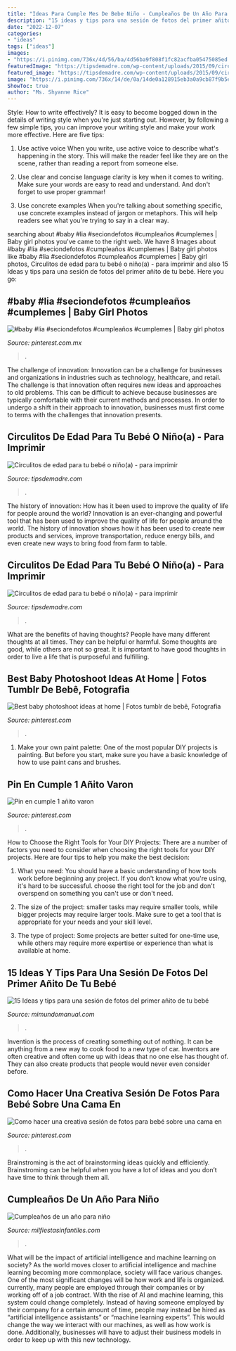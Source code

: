 ```yaml
---
title: "Ideas Para Cumple Mes De Bebe Niño - Cumpleaños De Un Año Para Niño"
description: "15 ideas y tips para una sesión de fotos del primer añito de tu bebé"
date: "2022-12-07"
categories:
- "ideas"
tags: ["ideas"]
images:
- "https://i.pinimg.com/736x/4d/56/ba/4d56ba9f808f1fc82acfba05475085ed.jpg"
featuredImage: "https://tipsdemadre.com/wp-content/uploads/2015/09/circulo_nino11_meses.jpg"
featured_image: "https://tipsdemadre.com/wp-content/uploads/2015/09/circulo_nino11_meses.jpg"
image: "https://i.pinimg.com/736x/14/de/0a/14de0a128915eb3a0a9cb87f9b5e8e58.jpg"
ShowToc: true
author: "Ms. Shyanne Rice"
---
```



Style: How to write effectively?
It is easy to become bogged down in the details of writing style when you're just starting out. However, by following a few simple tips, you can improve your writing style and make your work more effective. Here are five tips:
1. Use active voice
When you write, use active voice to describe what's happening in the story. This will make the reader feel like they are on the scene, rather than reading a report from someone else.

2. Use clear and concise language
 clarity is key when it comes to writing. Make sure your words are easy to read and understand. And don't forget to use proper grammar!

3. Use concrete examples    When you're talking about something specific, use concrete examples instead of jargon or metaphors. This will help readers see what you're trying to say in a clear way.

	

		
searching about #baby #lia #seciondefotos #cumpleaños #cumplemes | Baby girl photos you've came to the right web. We have 8 Images about #baby #lia #seciondefotos #cumpleaños #cumplemes | Baby girl photos like #baby #lia #seciondefotos #cumpleaños #cumplemes | Baby girl photos, Circulitos de edad para tu bebé o niño(a) - para imprimir and also 15 Ideas y tips para una sesión de fotos del primer añito de tu bebé. Here you go:
		
    
## #baby #lia #seciondefotos #cumpleaños #cumplemes | Baby Girl Photos

<img loading=lazy src="https://i.pinimg.com/736x/14/de/0a/14de0a128915eb3a0a9cb87f9b5e8e58.jpg" onerror="this.onerror=null;this.src='https://tse2.mm.bing.net/th?id=OIP.oAKB2BY17qZP4Gp3BzyH1wHaF_&amp;pid=15.1';" alt="#baby #lia #seciondefotos #cumpleaños #cumplemes | Baby girl photos">

_Source: pinterest.com.mx_

>. 

	

The challenge of innovation:
Innovation can be a challenge for businesses and organizations in industries such as technology, healthcare, and retail. The challenge is that innovation often requires new ideas and approaches to old problems. This can be difficult to achieve because businesses are typically comfortable with their current methods and processes. In order to undergo a shift in their approach to innovation, businesses must first come to terms with the challenges that innovation presents.

    
## Circulitos De Edad Para Tu Bebé O Niño(a) - Para Imprimir

<img loading=lazy src="http://tipsdemadre.com/wp-content/uploads/2015/09/circulo_nina04_meses.jpg" onerror="this.onerror=null;this.src='https://tse1.mm.bing.net/th?id=OIP.V_shPAB-gTjXUXDVhRoFkwHaJl&amp;pid=15.1';" alt="Circulitos de edad para tu bebé o niño(a) - para imprimir">

_Source: tipsdemadre.com_

>. 

	

The history of innovation: How has it been used to improve the quality of life for people around the world?
Innovation is an ever-changing and powerful tool that has been used to improve the quality of life for people around the world. The history of innovation shows how it has been used to create new products and services, improve transportation, reduce energy bills, and even create new ways to bring food from farm to table.

    
## Circulitos De Edad Para Tu Bebé O Niño(a) - Para Imprimir

<img loading=lazy src="https://tipsdemadre.com/wp-content/uploads/2015/09/circulo_nino11_meses.jpg" onerror="this.onerror=null;this.src='https://tse4.mm.bing.net/th?id=OIP.a-rbMS-nn-TE5p4lGuSMkAHaJl&amp;pid=15.1';" alt="Circulitos de edad para tu bebé o niño(a) - para imprimir">

_Source: tipsdemadre.com_

>. 

	

What are the benefits of having thoughts?
People have many different thoughts at all times. They can be helpful or harmful. Some thoughts are good, while others are not so great. It is important to have good thoughts in order to live a life that is purposeful and fulfilling.

    
## Best Baby Photoshoot Ideas At Home | Fotos Tumblr De Bebê, Fotografia

<img loading=lazy src="https://i.pinimg.com/736x/4d/56/ba/4d56ba9f808f1fc82acfba05475085ed.jpg" onerror="this.onerror=null;this.src='https://tse2.mm.bing.net/th?id=OIP.HgGNWBKBSbP1IkUP-1yL9wHaLH&amp;pid=15.1';" alt="Best baby photoshoot ideas at home | Fotos tumblr de bebê, Fotografia">

_Source: pinterest.com_

>. 

	

1. Make your own paint palette: One of the most popular DIY projects is painting. But before you start, make sure you have a basic knowledge of how to use paint cans and brushes.

    
## Pin En Cumple 1 Añito Varon

<img loading=lazy src="https://i.pinimg.com/736x/6d/e7/1d/6de71d3f405c92c4502f588178706a9b--oliver.jpg" onerror="this.onerror=null;this.src='https://tse2.mm.bing.net/th?id=OIP.CBqL8h3rj_kKr-ujbv031QEzDL&amp;pid=15.1';" alt="Pin en cumple 1 añito varon">

_Source: pinterest.com_

>. 

	

How to Choose the Right Tools for Your DIY Projects:
There are a number of factors you need to consider when choosing the right tools for your DIY projects. Here are four tips to help you make the best decision:
1. What you need: You should have a basic understanding of how tools work before beginning any project. If you don't know what you're using, it's hard to be successful. choose the right tool for the job and don't overspend on something you can't use or don't need.

2. The size of the project: smaller tasks may require smaller tools, while bigger projects may require larger tools. Make sure to get a tool that is appropriate for your needs and your skill level.

3. The type of project: Some projects are better suited for one-time use, while others may require more expertise or experience than what is available at home.

    
## 15 Ideas Y Tips Para Una Sesión De Fotos Del Primer Añito De Tu Bebé

<img loading=lazy src="https://2.bp.blogspot.com/-RLTA0aQmun8/WxRBqSMnMVI/AAAAAAAA4rA/BrKNFLOyrNAczM-o4zrHt4ze1hMkY9iLQCLcBGAs/s320/ideas-para-tomar-fotos-a-tu-bebe-cumple-mes3.jpg" onerror="this.onerror=null;this.src='https://tse1.mm.bing.net/th?id=OIP.df9496ZiAGDDppccDXC1HwAAAA&amp;pid=15.1';" alt="15 Ideas y tips para una sesión de fotos del primer añito de tu bebé">

_Source: mimundomanual.com_

>. 

	

Invention is the process of creating something out of nothing. It can be anything from a new way to cook food to a new type of car. Inventors are often creative and often come up with ideas that no one else has thought of. They can also create products that people would never even consider before.

    
## Como Hacer Una Creativa Sesión De Fotos Para Bebé Sobre Una Cama En

<img loading=lazy src="https://i.pinimg.com/736x/b7/ea/79/b7ea795370df9757af3ab8710f654562.jpg" onerror="this.onerror=null;this.src='https://tse1.mm.bing.net/th?id=OIP.a7WFNCBm_JaoM0mRhzUjoQHaIe&amp;pid=15.1';" alt="Como hacer una creativa sesión de fotos para bebé sobre una cama en">

_Source: pinterest.com_

>. 

	

Brainstroming is the act of brainstorming ideas quickly and efficiently. Brainstroming can be helpful when you have a lot of ideas and you don’t have time to think through them all.

    
## Cumpleaños De Un Año Para Niño

<img loading=lazy src="http://mm.milfiestasinfantiles.com/uploads/2012/04/cumpleanos-un-ano-nino-mesa.jpg" onerror="this.onerror=null;this.src='https://tse3.mm.bing.net/th?id=OIP.1ZoUuKFREfRYgcZjaoKAdwAAAA&amp;pid=15.1';" alt="Cumpleaños de un año para niño">

_Source: milfiestasinfantiles.com_

>. 

	

What will be the impact of artificial intelligence and machine learning on society?
As the world moves closer to artificial intelligence and machine learning becoming more commonplace, society will face various changes. One of the most significant changes will be how work and life is organized. currently, many people are employed through their companies or by working off of a job contract. With the rise of AI and machine learning, this system could change completely. Instead of having someone employed by their company for a certain amount of time, people may instead be hired as “artificial intelligence assistants” or “machine learning experts”. This would change the way we interact with our machines, as well as how work is done. Additionally, businesses will have to adjust their business models in order to keep up with this new technology.

